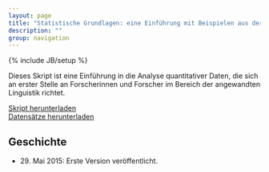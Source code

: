 ```yaml
---
layout: page
title: "Statistische Grundlagen: eine Einführung mit Beispielen aus der Sprachforschung"
description: ""
group: navigation
---
```

{% include JB/setup %}

Dieses Skript ist eine Einführung in die Analyse quantitativer Daten,
die sich an erster Stelle an Forscherinnen und Forscher im Bereich der angewandten Linguistik richtet.

[Skript herunterladen](http://homeweb.unifr.ch/VanhoveJ/Pub/Statistikkurs/StatistischeGrundlagen.pdf)  
[Datensätze herunterladen](http://homeweb.unifr.ch/VanhoveJ/Pub/Statistikkurs/Datensaetze.zip)

<h2>Geschichte</h2>

<ul>
 <li>29. Mai 2015: Erste Version veröffentlicht.</li>
</ul>
